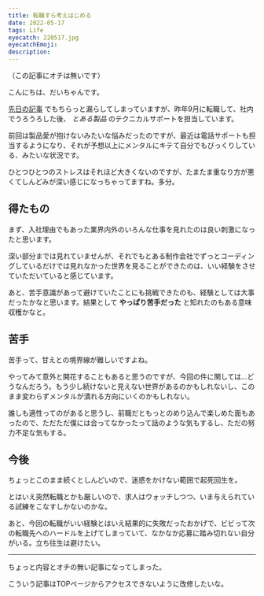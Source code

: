 ```yaml
---
title: 転職すら考えはじめる
date: 2022-05-17
tags: Life
eyecatch: 220517.jpg
eyecatchEmoji:
description:
---
```


（この記事にオチは無いです）

こんにちは、だいちゃんです。

[先日の記事](https://blog.udcxx.me/article/220326/nocode-with-me/) でもちらっと漏らしてしまっていますが、昨年9月に転職して、社内でうろうろした後、 *とある製品* のテクニカルサポートを担当しています。

前回は製品愛が抱けないみたいな悩みだったのですが、最近は電話サポートも担当するようになり、それが予想以上にメンタルにキテて自分でもびっくりしている、みたいな状況です。

ひとつひとつのストレスはそれほど大きくないのですが、たまたま重なり方が悪くてしんどみが深い感じになっちゃってますね。多分。

## 得たもの

まず、入社理由でもあった業界内外のいろんな仕事を見れたのは良い刺激になったと思います。

深い部分までは見れていませんが、それでもとある制作会社でずっとコーディングしているだけでは見れなかった世界を見ることができたのは、いい経験をさせていただいていると感じています。

あと、苦手意識があって避けていたことにも挑戦できたのも、経験としては大事だったかなと思います。結果として **やっぱり苦手だった** と知れたのもある意味収穫かなと。

## 苦手

苦手って、甘えとの境界線が難しいですよね。

やってみて意外と開花することもあると思うのですが、今回の件に関しては...どうなんだろう。もう少し続けないと見えない世界があるのかもしれないし、このまま変わらずメンタルが潰れる方向にいくのかもしれない。

誰しも適性ってのがあると思うし、前職だともっとのめり込んで楽しめた面もあったので、ただただ僕には合ってなかったって話のような気もするし、ただの努力不足な気もする。

## 今後

ちょっとこのまま続くとしんどいので、迷惑をかけない範囲で起死回生を。

とはいえ突然転職とかも厳しいので、求人はウォッチしつつ、いま与えられている試練をこなすしかないのかな。

あと、今回の転職がいい経験とはいえ結果的に失敗だったおかげで、ビビって次の転職先へのハードルを上げてしまっていて、なかなか応募に踏み切れない自分がいる。立ち往生は避けたい。

---

ちょっと内容とオチの無い記事になってしまった。

こういう記事はTOPページからアクセスできないように改修したいな。

